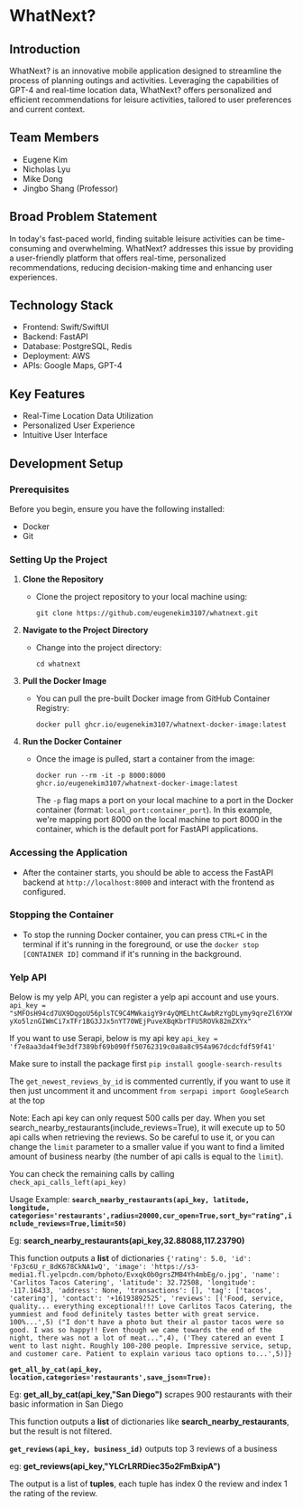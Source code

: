 # WhatNext?

## Introduction
WhatNext? is an innovative mobile application designed to streamline the process of planning outings and activities. Leveraging the capabilities of GPT-4 and real-time location data, WhatNext? offers personalized and efficient recommendations for leisure activities, tailored to user preferences and current context.

## Team Members
- Eugene Kim
- Nicholas Lyu
- Mike Dong
- Jingbo Shang (Professor)

## Broad Problem Statement
In today's fast-paced world, finding suitable leisure activities can be time-consuming and overwhelming. WhatNext? addresses this issue by providing a user-friendly platform that offers real-time, personalized recommendations, reducing decision-making time and enhancing user experiences.

## Technology Stack
- Frontend: Swift/SwiftUI
- Backend: FastAPI
- Database: PostgreSQL, Redis
- Deployment: AWS
- APIs: Google Maps, GPT-4

## Key Features
- Real-Time Location Data Utilization
- Personalized User Experience
- Intuitive User Interface

## Development Setup

### Prerequisites
Before you begin, ensure you have the following installed:
- Docker
- Git

### Setting Up the Project
1. **Clone the Repository**
   - Clone the project repository to your local machine using:
     ```
     git clone https://github.com/eugenekim3107/whatnext.git
     ```

2. **Navigate to the Project Directory**
   - Change into the project directory:
     ```
     cd whatnext
     ```

3. **Pull the Docker Image**
   - You can pull the pre-built Docker image from GitHub Container Registry:
     ```
     docker pull ghcr.io/eugenekim3107/whatnext-docker-image:latest
     ```

4. **Run the Docker Container**
   - Once the image is pulled, start a container from the image:
     ```
     docker run --rm -it -p 8000:8000 ghcr.io/eugenekim3107/whatnext-docker-image:latest
     ```
     The `-p` flag maps a port on your local machine to a port in the Docker container (format: `local_port:container_port`). In this example, we're mapping port 8000 on the local machine to port 8000 in the container, which is the default port for FastAPI applications.

### Accessing the Application
- After the container starts, you should be able to access the FastAPI backend at `http://localhost:8000` and interact with the frontend as configured.

### Stopping the Container
- To stop the running Docker container, you can press `CTRL+C` in the terminal if it's running in the foreground, or use the `docker stop [CONTAINER ID]` command if it's running in the background.



### Yelp API
Below is my yelp API, you can register a yelp api account and use yours.
`api_key = "sMFOsH94cd7UX9DqgoU56plsTC9C4MWkaigY9r4yQMELhtCAwbRzYgDLymy9qreZl6YXWyXo5lznGIWmCi7xTFr1BG3JJx5nYT70WEjPuveXBqKbrTFU5ROVk82mZXYx"`


If you want to use Serapi, below is my api key 
`api_key = 'f7e8aa3da4f9e3df7389bf69b090ff50762319c0a8a8c954a967dcdcfdf59f41'`

Make sure to install the package first
`pip install google-search-results`

The `get_newest_reviews_by_id` is commented currently, if you want to use it then just uncomment it and uncomment `from serpapi import GoogleSearch` at the top

Note: Each api key can only request 500 calls per day. When you set search_nearby_restaurants(include_reviews=True), it will execute up to 50 api calls when retrieving the reviews. So be careful to use it, or you can change the `limit` parameter to a smaller value if you want to find a limited amount of business nearby (the number of api calls is equal to the `limit`).

You can check the remaining calls by calling `check_api_calls_left(api_key)`














Usage Example:
**`search_nearby_restaurants(api_key, latitude, longitude, categories='restaurants',radius=20000,cur_open=True,sort_by="rating",include_reviews=True,limit=50)`**

Eg: **search_nearby_restaurants(api_key,32.88088,117.23790)**

This function outputs a **list** of dictionaries
`{'rating': 5.0,
  'id': 'Fp3c6U_r_8dK678CkNA1wQ',
  'image': 'https://s3-media1.fl.yelpcdn.com/bphoto/Evxqk0b0grsZMB4Yh4mbEg/o.jpg',
  'name': 'Carlitos Tacos Catering',
  'latitude': 32.72508,
  'longitude': -117.16433,
  'address': None,
  'transactions': [],
  'tag': ['tacos', 'catering'],
  'contact': '+16193892525',
  'reviews': [('Food, service, quality... everything exceptional!!! Love Carlitos Tacos Catering, the yummiest and food definitely tastes better with great service. 100%...',5)
   ("I don't have a photo but their al pastor tacos were so good. I was so happy!! Even though we came towards the end of the night, there was not a lot of meat...",4),
   ('They catered an event I went to last night. Roughly 100-200 people. Impressive service, setup, and customer care. Patient to explain various taco options to...',5)]}`


**`get_all_by_cat(api_key, location,categories='restaurants',save_json=True):`**

Eg: **get_all_by_cat(api_key,"San Diego")** scrapes 900 restaurants with their basic information in San Diego

This function outputs a **list** of dictionaries like **search_nearby_restaurants**, but the result is not filtered.


**`get_reviews(api_key, business_id)`** outputs top 3 reviews of a business

eg: **get_reviews(api_key,"YLCrLRRDiec35o2FmBxipA")**

The output is a list of **tuples**, each tuple has index 0 the review and index 1 the rating of the review.













